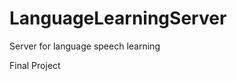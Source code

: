 LanguageLearningServer
======================

Server for language speech learning

Final Project


